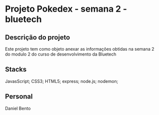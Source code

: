 # Projeto Pokedex -  semana 2 - bluetech

## Descrição do projeto
Este projeto tem como objeto anexar as informações obtidas na semana 2 do modulo 2 do curso de desenvolvimento da Bluetech

## Stacks
JavasScript;
CSS3;
HTML5;
express;
node.js;
nodemon;

## Personal 
Daniel Bento 
<a></a>